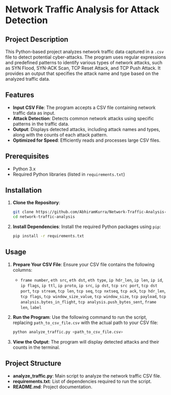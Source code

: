 # Network Traffic Analysis for Attack Detection



## Project Description

This Python-based project analyzes network traffic data captured in a `.csv` file to detect potential cyber-attacks. The program uses regular expressions and predefined patterns to identify various types of network attacks, such as SYN Flood, SYN-ACK Scan, TCP Reset Attack, and TCP Push Attack. It provides an output that specifies the attack name and type based on the analyzed traffic data.

## Features

- **Input CSV File**: The program accepts a CSV file containing network traffic data as input.
- **Attack Detection**: Detects common network attacks using specific patterns in the traffic data.
- **Output**: Displays detected attacks, including attack names and types, along with the counts of each attack pattern.
- **Optimized for Speed**: Efficiently reads and processes large CSV files.

## Prerequisites

- Python 3.x
- Required Python libraries (listed in `requirements.txt`)

## Installation

1. **Clone the Repository**:
    ```bash
    git clone https://github.com/AbhiramKurra/Network-Traffic-Analysis-for-Attack-Detection.git
    cd network-traffic-analysis
    ```

2. **Install Dependencies**:
    Install the required Python packages using `pip`:
    ```bash
    pip install -r requirements.txt
    ```

## Usage

1. **Prepare Your CSV File**:
    Ensure your CSV file contains the following columns:
    - `frame number`, `eth src`, `eth dst`, `eth type`, `ip hdr_len`, `ip len`, `ip id`, `ip flags`, `ip ttl`, `ip proto`, `ip src`, `ip dst`, `tcp src port`, `tcp dst port`, `tcp stream`, `tcp len`, `tcp seq`, `tcp nxtseq`, `tcp ack`, `tcp hdr_len`, `tcp flags`, `tcp window_size_value`, `tcp window_size`, `tcp payload`, `tcp analysis.bytes_in_flight`, `tcp analysis.push_bytes_sent`, `frame len`, `label`

2. **Run the Program**:
    Use the following command to run the script, replacing `path_to_csv_file.csv` with the actual path to your CSV file:
    ```bash
    python analyze_traffic.py <path_to_csv_file.csv>
    ```

3. **View the Output**:
    The program will display detected attacks and their counts in the terminal.


## Project Structure

- **analyze_traffic.py**: Main script to analyze the network traffic CSV file.
- **requirements.txt**: List of dependencies required to run the script.
- **README.md**: Project documentation.


